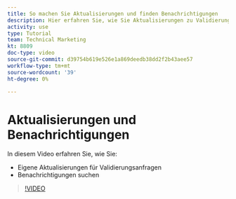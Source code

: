 ```yaml
---
title: So machen Sie Aktualisierungen und finden Benachrichtigungen
description: Hier erfahren Sie, wie Sie Aktualisierungen zu Validierungsanfragen vornehmen und Ihre Benachrichtigungen finden.
activity: use
type: Tutorial
team: Technical Marketing
kt: 8809
doc-type: video
source-git-commit: d39754b619e526e1a869deedb38dd2f2b43aee57
workflow-type: tm+mt
source-wordcount: '39'
ht-degree: 0%

---
```


# Aktualisierungen und Benachrichtigungen

In diesem Video erfahren Sie, wie Sie:

* Eigene Aktualisierungen für Validierungsanfragen
* Benachrichtigungen suchen

>[!VIDEO](https://video.tv.adobe.com/v/335109/?quality=12)

<!---
learn more URLS
Tag others on updates
Update work
--->
